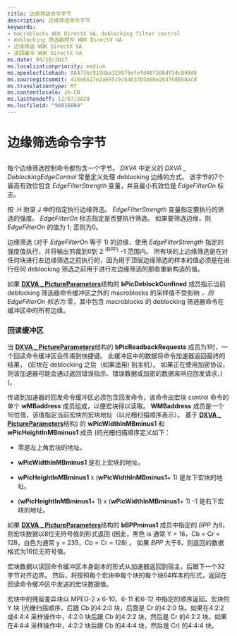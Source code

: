 ```yaml
---
title: 边缘筛选命令字节
description: 边缘筛选命令字节
keywords:
- macroblocks WDK DirectX VA，deblocking filter control
- deblocking 筛选器控件 WDK DirectX VA
- 边缘筛选 WDK DirectX VA
- 读回缓冲 WDK DirectX VA
ms.date: 04/20/2017
ms.localizationpriority: medium
ms.openlocfilehash: 08473bc918dba329976efefd48f506df54c898d8
ms.sourcegitcommit: 418e6617e2a695c9cb4b37b5b60e264760858acd
ms.translationtype: MT
ms.contentlocale: zh-CN
ms.lasthandoff: 12/07/2020
ms.locfileid: "96816889"
---
```

# <a name="edge-filtering-command-bytes"></a>边缘筛选命令字节


## <span id="ddk_edge_filtering_command_bytes_gg"></span><span id="DDK_EDGE_FILTERING_COMMAND_BYTES_GG"></span>


每个边缘筛选控制命令都包含一个字节。 *DXVA* 中定义的 *DXVA \_ DeblockingEdgeControl* 常量定义处理 deblocking 边缘的方式。 该字节的7个最高有效位包含 *EdgeFilterStrength* 变量，并且最小有效位是 *EdgeFilterOn* 标志。

按 .H 附录 J 中的指定执行边缘筛选。 *EdgeFilterStrength* 变量指定要执行的筛选的强度。 *EdgeFilterOn* 标志指定是否要执行筛选。 如果要筛选边缘，则 *EdgeFilterOn* 的值为 1; 否则为0。

边缘筛选 (对于 *EdgeFilterOn* 等于 1) 的边缘，使用 *EdgeFilterStrength* 指定的强度值执行，并将输出剪裁到0到 2 <sup> (BPP)</sup> -1 范围内。 所有块的上边缘筛选是在对任何块进行左边缘筛选之前执行的，因为用于顶层边缘筛选的样本的值必须是在进行任何 deblocking 筛选之前用于进行左边缘筛选的那些重新构造的值。

如果 [**DXVA \_ PictureParameters**](/windows-hardware/drivers/ddi/dxva/ns-dxva-_dxva_pictureparameters)结构的 **bPicDeblockConfined** 成员指示当前 deblocking 筛选器命令缓冲区之外的 macroblocks 的采样值不受影响 *，则 EdgeFilterOn 标志为* 零，其中包含 macroblocks 的 deblocking 筛选器命令在缓冲区中的所有边缘。

### <a name="span-idread-back_buffersspanspan-idread-back_buffersspanspan-idread-back_buffersspanread-back-buffers"></a><span id="Read-Back_Buffers"></span><span id="read-back_buffers"></span><span id="READ-BACK_BUFFERS"></span>回读缓冲区

当 [**DXVA \_ PictureParameters**](/windows-hardware/drivers/ddi/dxva/ns-dxva-_dxva_pictureparameters)结构的 **bPicReadbackRequests** 成员为1时，一个回读命令缓冲区会传递到快捷键。 此缓冲区中的数据将命令加速器返回最终的结果， (宏块在 deblocking 之后（如果适用) 到主机）。 如果正在使用加密协议，则该加速器可能会通过返回错误指示、错误数据或加密的数据来响应回发请求，)  (。

传递到加速器的回发命令缓冲区必须包含回发命令，该命令由宏块 control 命令的单个 **wMBaddress** 成员组成，以便宏块得以读取。 **WMBaddress** 成员是一个16位值，该值指定当前宏块的宏块地址（以光栅扫描顺序表示）。 基于 [**DXVA \_ PictureParameters**](/windows-hardware/drivers/ddi/dxva/ns-dxva-_dxva_pictureparameters)结构) 的 **wPicWidthInMBminus1** 和 **wPicHeightInMBminus1** 成员 (的光栅扫描顺序定义如下：

-   零是左上角宏块的地址。

-   **wPicWidthInMBminus1** 是右上宏块的地址。

-   **wPicHeightInMBminus1** x (**wPicWidthInMBminus1**+ 1) 是左下宏块的地址。

-    (**wPicHeightInMBminus1**+ 1) x (**wPicWidthInMBminus1**+ 1) -1 是右下宏块的地址。

如果 [**DXVA \_ PictureParameters**](/windows-hardware/drivers/ddi/dxva/ns-dxva-_dxva_pictureparameters)结构的 **bBPPminus1** 成员中指定的 *BPP* 为8，则宏块数据以8位无符号值的形式返回 (因此，黑色 is 通常 Y = 16，Cb = Cr = 128，白色为通常 y = 235，Cb = Cr = 128) 。 如果 *BPP* 大于8，则返回的数据格式为16位无符号值。

宏块数据以读回命令缓冲区本身副本的形式从加速器返回到宿主，后跟下一个32字节对齐边界。 然后，将按照每个宏块中每个块的每个块64样本的形式，返回在回读命令缓冲区中发送的宏块数据值。

宏块中的残留差异块以 MPEG-2 x 6-10、6-11 和6-12 中指定的顺序返回。宏块的 Y 块 (光栅扫描顺序，后跟 Cb 的4:2:0 块，后面是 Cr 的4:2:0 块。如果在4:2:2 或4:4:4 采样操作中，4:2:0 块后跟 Cb 的4:2:2 块，然后是 Cr 的4:2:2 块。如果在4:4:4 采样操作中，4:2:2 块后跟 Cb 的4:4:4 块，然后是 Cr) 的4:4:4 块。

 

